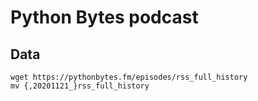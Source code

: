 # Python Bytes podcast

## Data

```
wget https://pythonbytes.fm/episodes/rss_full_history
mv {,20201121_}rss_full_history
```
